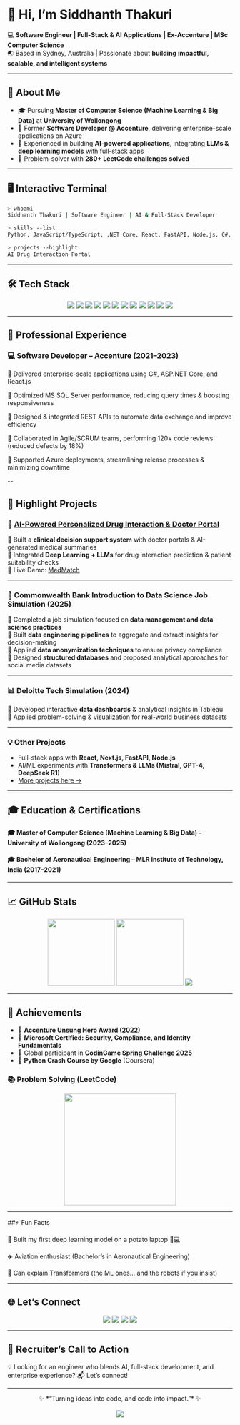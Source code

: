 # 👋 Hi, I’m Siddhanth Thakuri  

💻 **Software Engineer | Full-Stack & AI Applications | Ex-Accenture | MSc Computer Science**  
🌏 Based in Sydney, Australia | Passionate about **building impactful, scalable, and intelligent systems**  

---

## 🚀 About Me
- 🎓 Pursuing **Master of Computer Science (Machine Learning & Big Data)** at **University of Wollongong**  
- 🏢 Former **Software Developer @ Accenture**, delivering enterprise-scale applications on Azure  
- 🤖 Experienced in building **AI-powered applications**, integrating **LLMs & deep learning models** with full-stack apps  
- 🌟 Problem-solver with **280+ LeetCode challenges solved**  

---

## 🖥️ Interactive Terminal  
```bash
> whoami  
Siddhanth Thakuri | Software Engineer | AI & Full-Stack Developer  

> skills --list  
Python, JavaScript/TypeScript, .NET Core, React, FastAPI, Node.js, C#, SQL, Azure  

> projects --highlight  
AI Drug Interaction Portal
```

---

## 🛠️ Tech Stack
<p align="center">
  <img src="https://img.shields.io/badge/Python-3776AB?logo=python&logoColor=white" />
  <img src="https://img.shields.io/badge/C%23-239120?logo=c-sharp&logoColor=white" />
  <img src="https://img.shields.io/badge/JavaScript-F7DF1E?logo=javascript&logoColor=black" />
  <img src="https://img.shields.io/badge/TypeScript-3178C6?logo=typescript&logoColor=white" />
  <img src="https://img.shields.io/badge/React-61DAFB?logo=react&logoColor=black" />
  <img src="https://img.shields.io/badge/Node.js-339933?logo=node.js&logoColor=white" />
  <img src="https://img.shields.io/badge/FastAPI-009688?logo=fastapi&logoColor=white" />
  <img src="https://img.shields.io/badge/.NET-512BD4?logo=dotnet&logoColor=white" />
  <img src="https://img.shields.io/badge/MongoDB-47A248?logo=mongodb&logoColor=white" />
  <img src="https://img.shields.io/badge/SQL-4479A1?logo=postgresql&logoColor=white" />
  <img src="https://img.shields.io/badge/Docker-2496ED?logo=docker&logoColor=white" />
  <img src="https://img.shields.io/badge/Azure-0078D4?logo=microsoftazure&logoColor=white" />
</p>

---

## 💼 Professional Experience

### 💻 Software Developer – Accenture (2021–2023)

🔹 Delivered enterprise-scale applications using C#, ASP.NET Core, and React.js

🔹 Optimized MS SQL Server performance, reducing query times & boosting responsiveness

🔹 Designed & integrated REST APIs to automate data exchange and improve efficiency

🔹 Collaborated in Agile/SCRUM teams, performing 120+ code reviews (reduced defects by 18%)

🔹 Supported Azure deployments, streamlining release processes & minimizing downtime

--

## 📌 Highlight Projects  

### 🧬 [AI-Powered Personalized Drug Interaction & Doctor Portal](https://github.com/Team-DDI-CSIT998/Personalised_DDI_Checker)  
🔹 Built a **clinical decision support system** with doctor portals & AI-generated medical summaries  
🔹 Integrated **Deep Learning + LLMs** for drug interaction prediction & patient suitability checks  
🔹 Live Demo: [MedMatch](https://medmatch-frontend.onrender.com)  

---

### 🏦 Commonwealth Bank Introduction to Data Science Job Simulation (2025)  
🔹 Completed a job simulation focused on **data management and data science practices**  
🔹 Built **data engineering pipelines** to aggregate and extract insights for decision-making  
🔹 Applied **data anonymization techniques** to ensure privacy compliance  
🔹 Designed **structured databases** and proposed analytical approaches for social media datasets  

---

### 📊 Deloitte Tech Simulation (2024)  
🔹 Developed interactive **data dashboards** & analytical insights in Tableau  
🔹 Applied problem-solving & visualization for real-world business datasets  

---

### 💡 Other Projects  
- Full-stack apps with **React, Next.js, FastAPI, Node.js**  
- AI/ML experiments with **Transformers & LLMs (Mistral, GPT-4, DeepSeek R1)**  
- [More projects here →](https://github.com/SIDDHANTH-THAKURI)  

---

## 🎓 Education & Certifications

#### 🎓 Master of Computer Science (Machine Learning & Big Data) – University of Wollongong (2023–2025)

#### 🎓 Bachelor of Aeronautical Engineering – MLR Institute of Technology, India (2017–2021)

---

## 📈 GitHub Stats
<p align="center"> 
  <img src="https://github-readme-stats.vercel.app/api?username=SIDDHANTH-THAKURI&show_icons=true&theme=tokyonight" height="150"/> 
  <img src="https://github-readme-stats.vercel.app/api/top-langs/?username=SIDDHANTH-THAKURI&layout=compact&theme=tokyonight" height="150"/> 
  <img src="https://github-readme-streak-stats.herokuapp.com/?user=SIDDHANTH-THAKURI&theme=tokyonight" /> 
</p>

---

## 🏅 Achievements
- 🥇 **Accenture Unsung Hero Award (2022)**  
- 📜 **Microsoft Certified: Security, Compliance, and Identity Fundamentals**  
- 🎯 Global participant in **CodinGame Spring Challenge 2025**
- 📜 **Python Crash Course by Google** (Coursera)

### 📚 Problem Solving (LeetCode)
<p align="center">
  <img src="https://leetcard.jacoblin.cool/siddhanththakuri?theme=dark&ext=heatmap" height="250"/>
</p>

---

##⚡ Fun Facts

🚀 Built my first deep learning model on a potato laptop 🥔💻

✈️ Aviation enthusiast (Bachelor’s in Aeronautical Engineering)

🤖 Can explain Transformers (the ML ones… and the robots if you insist)

---

## 🌐 Let’s Connect
<p align="center">
  <a href="mailto:thakurisiddhanth1@gmail.com"><img src="https://img.shields.io/badge/Email-D14836?logo=gmail&logoColor=white" /></a>
  <a href="https://linkedin.com/in/siddhanththakuri"><img src="https://img.shields.io/badge/LinkedIn-0077B5?logo=linkedin&logoColor=white" /></a>
  <a href="https://leetcode.com/u/siddhanththakuri/"><img src="https://img.shields.io/badge/LeetCode-FFA116?logo=leetcode&logoColor=white" /></a>
  <a href="https://github.com/SIDDHANTH-THAKURI"><img src="https://img.shields.io/badge/GitHub-100000?logo=github&logoColor=white" /></a>
</p>

---

## 🚀 Recruiter’s Call to Action

💡 Looking for an engineer who blends AI, full-stack development, and enterprise experience?
📬 Let’s connect!

---

<p align="center">
  ✨ *“Turning ideas into code, and code into impact.”* ✨  
  <br/><br/>
  <img src="https://visitor-badge.laobi.icu/badge?page_id=SIDDHANTH-THAKURI&left_color=black&right_color=purple" />
</p>


